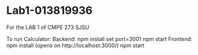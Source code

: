# Lab1-013819936
For the LAB 1 of CMPE 273 SJSU

To run Calculator:
Backend:
npm install
set port=3001
npm start
Frontend:
npm install (opens on http://localhost:3000/)
npm start

